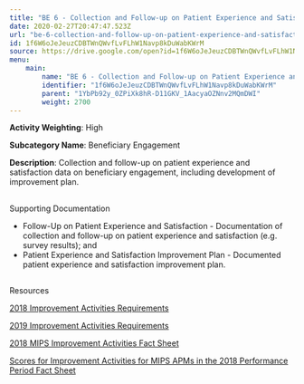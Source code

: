 ```yaml
---
title: "BE 6 - Collection and Follow-up on Patient Experience and Satisfaction Data on Beneficiary Engagement"
date: 2020-02-27T20:47:47.523Z
url: "be-6-collection-and-follow-up-on-patient-experience-and-satisfaction-data-on-beneficiary-engagement.md"
id: 1f6W6oJeJeuzCDBTWnQWvfLvFLhW1Navp8kDuWabKWrM
source: https://drive.google.com/open?id=1f6W6oJeJeuzCDBTWnQWvfLvFLhW1Navp8kDuWabKWrM
menu:
    main:
        name: "BE 6 - Collection and Follow-up on Patient Experience and Satisfaction Data on Beneficiary Engagement"
        identifier: "1f6W6oJeJeuzCDBTWnQWvfLvFLhW1Navp8kDuWabKWrM"
        parent: "1YbPb92y_0ZPiXk8hR-D11GKV_1AacyaOZNnv2MQmDWI"
        weight: 2700
---
```









**Activity Weighting**: High

**Subcategory Name**: Beneficiary Engagement

**Description**: Collection and follow-up on patient experience and satisfaction data on beneficiary engagement, including development of improvement plan.







## 

Supporting Documentation

* Follow-Up on Patient Experience and Satisfaction - Documentation of collection and follow-up on patient experience and satisfaction (e.g. survey results); and 
* Patient Experience and Satisfaction Improvement Plan - Documented patient experience and satisfaction improvement plan.







## 

Resources

[2018 Improvement Activities Requirements](https://qpp.cms.gov/mips/improvement-activities?py=2018)

[2019 Improvement Activities Requirements](https://qpp.cms.gov/mips/improvement-activities?py=2019)

[2018 MIPS Improvement Activities Fact Sheet](https://qpp.cms.gov/resource/2018%20MIPS%20Improvement%20Activities%20Fact%20Sheet)

[Scores for Improvement Activities for MIPS APMs in the 2018 Performance Period Fact Sheet](https://qpp.cms.gov/resource/2018%20MIPS%20APMs%20improvement%20Activities%20scores%20fact%20sheet)

